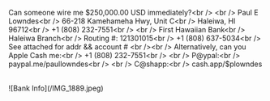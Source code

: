 Can someone wire me $250,000.00 USD immediately?<br />
<br />
Paul E Lowndes<br />
66-218 Kamehameha Hwy, Unit C<br />
Haleiwa, HI 96712<br />
+1 (808) 232-7551<br />
<br />
First Hawaiian Bank<br />
Haleiwa Branch<br />
Routing #: 121301015<br />
+1 (808) 637-5034<br />
See attached for addr && account #
<br /><br />
Alternatively, can you Apple Cash me:<br />
+1 (808) 232-7551<br />
<br />
P@ypal:<br />
paypal.me/paullowndes<br />
<br />
C@shapp:<br />
cash.app/$plowndes<br />

<br />  
![Bank Info](/IMG_1889.jpeg)
